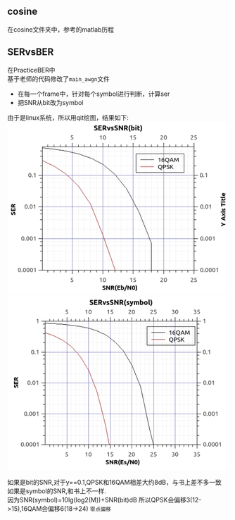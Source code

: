 **cosine**
----------
在cosine文件夹中，参考的matlab历程

**SERvsBER**
---------
在PracticeBER中  
基于老师的代码修改了`main_awgn`文件  
* 在每一个frame中，针对每个symbol进行判断，计算ser
* 把SNR从bit改为symbol

由于是linux系统，所以用qit绘图，结果如下:  
![img](graph2/ser-snr(bit).jpeg)  
![img](graph2/ser-snr(symbol).jpeg)  

如果是bit的SNR,对于y==0.1,QPSK和16QAM相差大约8dB，与书上差不多一致  
如果是symbol的SNR,和书上不一样.  
因为SNR(symbol)=10lg(log2(M))+SNR(bit)dB
所以QPSK会偏移3(12->15),16QAM会偏移6(18->24)  `零点偏移`


